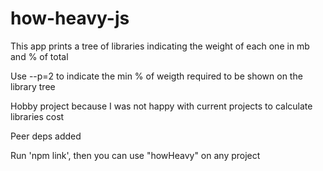 # how-heavy-js
 This app prints a tree of libraries indicating the weight of each one in mb and % of total

 Use --p=2 to indicate the min % of weigth required to be shown on the library tree

 Hobby project because I was not happy with current projects to calculate libraries cost

 Peer deps added

 Run 'npm link', then you can use "howHeavy" on any project
